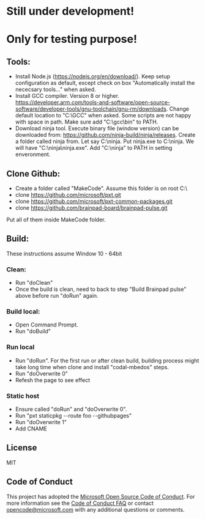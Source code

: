 # Still under development!
# Only for testing purpose!


## Tools:

- Install Node.js (https://nodejs.org/en/download/). Keep setup configuration as default,  except check on box "Automatically install the nececsary tools..." when asked.
- Install GCC compiler. Version 8 or higher. https://developer.arm.com/tools-and-software/open-source-software/developer-tools/gnu-toolchain/gnu-rm/downloads.
  Change default location to "C:\GCC" when asked. Some scripts are not happy with space in path. Make sure add "C:\gcc\bin" to PATH.
- Download ninja tool. Execute binary file (window version) can be downloaded from: https://github.com/ninja-build/ninja/releases. 
  Create a folder called ninja from. Let say C:\ninja.
  Put ninja.exe to C:\ninja. We will have "C:\ninja\ninja.exe".
  Add "C:\ninja" to PATH in setting enveronment.
  
## Clone Github:

- Create a folder called "MakeCode". Assume this folder is on root C:\
- clone https://github.com/microsoft/pxt.git
- clone https://github.com/microsoft/pxt-common-packages.git
- clone https://github.com/brainpad-board/brainpad-pulse.git
        
Put all of them inside MakeCode folder.

## Build:

These instructions assume Window 10 - 64bit

### Clean:

- Run "doClean"
- Once the build is clean, need to back to step "Build Brainpad pulse" above before run "doRun" again.

### Build local:

- Open Command Prompt.
- Run "doBuild"

### Run local

- Run "doRun". For the first run or after clean build, building process might take long time when clone and install "codal-mbedos" steps.
- Run "doOverwrite 0"
- Refesh the page to see effect

### Static host

- Ensure called "doRun" and "doOverwrite 0".
- Run "pxt staticpkg --route foo --githubpages"
- Run "doOverwrite 1"
- Add CNAME

## License
MIT

## Code of Conduct

This project has adopted the [Microsoft Open Source Code of Conduct](https://opensource.microsoft.com/codeofconduct/). For more information see the [Code of Conduct FAQ](https://opensource.microsoft.com/codeofconduct/faq/) or contact [opencode@microsoft.com](mailto:opencode@microsoft.com) with any additional questions or comments.
